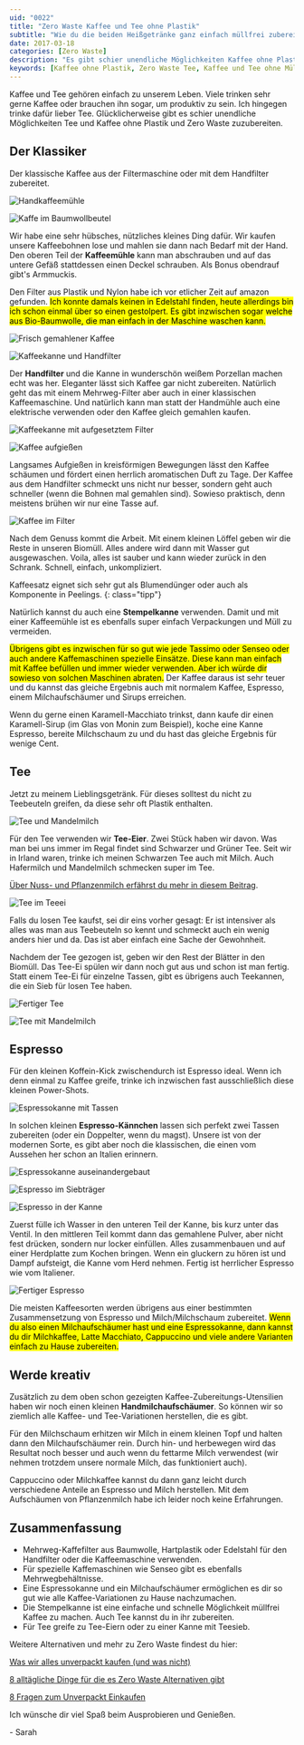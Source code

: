 ```yaml
---
uid: "0022"
title: "Zero Waste Kaffee und Tee ohne Plastik"
subtitle: "Wie du die beiden Heißgetränke ganz einfach müllfrei zubereitest"
date: 2017-03-18
categories: [Zero Waste]
description: "Es gibt schier unendliche Möglichkeiten Kaffee ohne Plastik und müllfrei zuzubereiten. Dazu gibt es unendlich viele Zero Waste Alternativen."
keywords: [Kaffee ohne Plastik, Zero Waste Tee, Kaffee und Tee ohne Müll]
---
```

Kaffee und Tee gehören einfach zu unserem Leben. Viele trinken sehr gerne Kaffee oder brauchen ihn sogar, um produktiv zu sein. Ich hingegen trinke dafür lieber Tee. Glücklicherweise gibt es schier unendliche Möglichkeiten Tee und Kaffee ohne Plastik und Zero Waste zuzubereiten.

## Der Klassiker
Der klassische Kaffee aus der Filtermaschine oder mit dem Handfilter zubereitet.

![Handkaffeemühle](/assets/inpost-images/2017/2017-03-18-kaffeemuehle.jpg "© {{ site.title }}")

![Kaffe im Baumwollbeutel](/assets/inpost-images/2017/2017-03-18-kaffee-im-baumwoll-beutel.jpg "© {{ site.title }}")

Wir habe eine sehr hübsches, nützliches kleines Ding dafür. Wir kaufen unsere Kaffeebohnen lose und mahlen sie dann nach Bedarf mit der Hand. Den oberen Teil der **Kaffeemühle** kann man abschrauben und auf das untere Gefäß stattdessen einen Deckel schrauben. Als Bonus obendrauf gibt's Armmuckis.

Den Filter aus Plastik und Nylon habe ich vor etlicher Zeit auf amazon gefunden. <mark>Ich konnte damals keinen in Edelstahl finden, heute allerdings bin ich schon einmal über so einen gestolpert. Es gibt inzwischen sogar welche aus Bio-Baumwolle, die man einfach in der Maschine waschen kann.</mark>

![Frisch gemahlener Kaffee](/assets/inpost-images/2017/2017-03-18-frisch-gemahlener-kaffee.jpg "© {{ site.title }}")

![Kaffeekanne und Handfilter](/assets/inpost-images/2017/2017-03-18-kaffeekanne-und-handfilter.jpg "© {{ site.title }}")

Der **Handfilter** und die Kanne in wunderschön weißem Porzellan machen echt was her. Eleganter lässt sich Kaffee gar nicht zubereiten. Natürlich geht das mit einem Mehrweg-Filter aber auch in einer klassischen Kaffeemaschine. Und natürlich kann man statt der Handmühle auch eine elektrische verwenden oder den Kaffee gleich gemahlen kaufen.

![Kaffeekanne mit aufgesetztem Filter](/assets/inpost-images/2017/2017-03-18-kaffeekanne-mit-filter.jpg "© {{ site.title }}")

![Kaffee aufgießen](/assets/inpost-images/2017/2017-03-18-kaffee-aufgiessen.jpg "© {{ site.title }}")

Langsames Aufgießen in kreisförmigen Bewegungen lässt den Kaffee schäumen und fördert einen herrlich aromatischen Duft zu Tage. Der Kaffee aus dem Handfilter schmeckt uns nicht nur besser, sondern geht auch schneller (wenn die Bohnen mal gemahlen sind). Sowieso praktisch, denn meistens brühen wir nur eine Tasse auf.

![Kaffee im Filter](/assets/inpost-images/2017/2017-03-18-kaffee-im-filter.jpg "© {{ site.title }}")

Nach dem Genuss kommt die Arbeit. Mit einem kleinen Löffel geben wir die Reste in unseren Biomüll. Alles andere wird dann mit Wasser gut ausgewaschen. Voila, alles ist sauber und kann wieder zurück in den Schrank. Schnell, einfach, unkompliziert.

Kaffeesatz eignet sich sehr gut als Blumendünger oder auch als Komponente in Peelings.
{: class="tipp"}

Natürlich kannst du auch eine **Stempelkanne** verwenden. Damit und mit einer Kaffeemühle ist es ebenfalls super einfach Verpackungen und Müll zu vermeiden.

<mark>Übrigens gibt es inzwischen für so gut wie jede Tassimo oder Senseo oder auch andere Kaffemaschinen spezielle Einsätze. Diese kann man einfach mit Kaffee befüllen und immer wieder verwenden. Aber ich würde dir sowieso von solchen Maschinen abraten.</mark> Der Kaffee daraus ist sehr teuer und du kannst das gleiche Ergebnis auch mit normalem Kaffee, Espresso, einem Milchaufschäumer und Sirups erreichen.

Wenn du gerne einen Karamell-Macchiato trinkst, dann kaufe dir einen Karamell-Sirup (im Glas von Monin zum Beispiel), koche eine Kanne Espresso, bereite Milchschaum zu und du hast das gleiche Ergebnis für wenige Cent.

## Tee
Jetzt zu meinem Lieblingsgetränk. Für dieses solltest du nicht zu Teebeuteln greifen, da diese sehr oft Plastik enthalten.

![Tee und Mandelmilch](/assets/inpost-images/2017/2017-03-18-tee-und-mandelmilch.jpg "© {{ site.title }}")

Für den Tee verwenden wir **Tee-Eier**. Zwei Stück haben wir davon. Was man bei uns immer im Regal findet sind Schwarzer und Grüner Tee. Seit wir in Irland waren, trinke ich meinen Schwarzen Tee auch mit Milch. Auch Hafermilch und Mandelmilch schmecken super im Tee.

[Über Nuss- und Pflanzenmilch erfährst du mehr in diesem Beitrag](/blog/milchalternativen-selber-machen/).

![Tee im Teeei](/assets/inpost-images/2017/2017-03-18-tee-im-teeei.jpg "© {{ site.title }}")

Falls du losen Tee kaufst, sei dir eins vorher gesagt: Er ist intensiver als alles was man aus Teebeuteln so kennt und schmeckt auch ein wenig anders hier und da. Das ist aber einfach eine Sache der Gewohnheit.

Nachdem der Tee gezogen ist, geben wir den Rest der Blätter in den Biomüll. Das Tee-Ei spülen wir dann noch gut aus und schon ist man fertig. Statt einem Tee-Ei für einzelne Tassen, gibt es übrigens auch Teekannen, die ein Sieb für losen Tee haben.

![Fertiger Tee](/assets/inpost-images/2017/2017-03-18-fertiger-tee.jpg "© {{ site.title }}")

![Tee mit Mandelmilch](/assets/inpost-images/2017/2017-03-18-tee-mit-mandelmilch.jpg "© {{ site.title }}")

## Espresso
Für den kleinen Koffein-Kick zwischendurch ist Espresso ideal. Wenn ich denn einmal zu Kaffee greife, trinke ich inzwischen fast ausschließlich diese kleinen Power-Shots.

![Espressokanne mit Tassen](/assets/inpost-images/2017/2017-03-18-espressokanne-mit-tasse.jpg "© {{ site.title }}")

In solchen kleinen **Espresso-Kännchen** lassen sich perfekt zwei Tassen zubereiten (oder ein Doppelter, wenn du magst). Unsere ist von der modernen Sorte, es gibt aber noch die klassischen, die einen vom Aussehen her schon an Italien erinnern.

![Espressokanne auseinandergebaut](/assets/inpost-images/2017/2017-03-18-espressokanne-auseinandergebaut.jpg "© {{ site.title }}")

![Espresso im Siebträger](/assets/inpost-images/2017/2017-03-18-espresso-im-siebtraeger.jpg "© {{ site.title }}")

![Espresso in der Kanne](/assets/inpost-images/2017/2017-03-18-espresso-in-der-kanne.jpg "© {{ site.title }}")

Zuerst fülle ich Wasser in den unteren Teil der Kanne, bis kurz unter das Ventil. In den mittleren Teil kommt dann das gemahlene Pulver, aber nicht fest drücken, sondern nur locker einfüllen. Alles zusammenbauen und auf einer Herdplatte zum Kochen bringen. Wenn ein gluckern zu hören ist und Dampf aufsteigt, die Kanne vom Herd nehmen. Fertig ist herrlicher Espresso wie vom Italiener.

![Fertiger Espresso](/assets/inpost-images/2017/2017-03-18-fertiger-espresso.jpg "© {{ site.title }}")

Die meisten Kaffeesorten werden übrigens aus einer bestimmten Zusammensetzung von Espresso und Milch/Milchschaum zubereitet. <mark>Wenn du also einen Milchaufschäumer hast und eine Espressokanne, dann kannst du dir Milchkaffee, Latte Macchiato, Cappuccino und viele andere Varianten einfach zu Hause zubereiten.</mark>

## Werde kreativ
Zusätzlich zu dem oben schon gezeigten Kaffee-Zubereitungs-Utensilien haben wir noch einen kleinen **Handmilchaufschäumer**. So können wir so ziemlich alle Kaffee- und Tee-Variationen herstellen, die es gibt.

Für den Milchschaum erhitzen wir Milch in einem kleinen Topf und halten dann den Milchaufschäumer rein. Durch hin- und herbewegen wird das Resultat noch besser und auch wenn du fettarme Milch verwendest (wir nehmen trotzdem unsere normale Milch, das funktioniert auch).

Cappuccino oder Milchkaffee kannst du dann ganz leicht durch verschiedene Anteile an Espresso und Milch herstellen. Mit dem Aufschäumen von Pflanzenmilch habe ich leider noch keine Erfahrungen.

## Zusammenfassung
- Mehrweg-Kaffefilter aus Baumwolle, Hartplastik oder Edelstahl für den Handfilter oder die Kaffeemaschine verwenden.
- Für spezielle Kaffemaschinen wie Senseo gibt es ebenfalls Mehrwegbehältnisse.
- Eine Espressokanne und ein Milchaufschäumer ermöglichen es dir so gut wie alle Kaffee-Variationen zu Hause nachzumachen.
- Die Stempelkanne ist eine einfache und schnelle Möglichkeit müllfrei Kaffee zu machen. Auch Tee kannst du in ihr zubereiten.
- Für Tee greife zu Tee-Eiern oder zu einer Kanne mit Teesieb.

Weitere Alternativen und mehr zu Zero Waste findest du hier:

[Was wir alles unverpackt kaufen (und was nicht)](/blog/was-wir-alles-unverpackt-kaufen-und-was-nicht/)

[8 alltägliche Dinge für die es Zero Waste Alternativen gibt](/blog/8-alltaegliche-dinge-fuer-die-es-zero-waste-alternativen-gibt/)

[8 Fragen zum Unverpackt Einkaufen](/blog/8-fragen-zum-unverpackt-einkaufen/)

Ich wünsche dir viel Spaß beim Ausprobieren und Genießen.

\- Sarah
